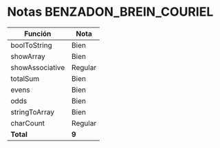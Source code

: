 # Notas BENZADON_BREIN_COURIEL

| Función         | Nota    |
| --------------- | ------- |
| boolToString    | Bien    |
| showArray       | Bien    |
| showAssociative | Regular |
| totalSum        | Bien    |
| evens           | Bien    |
| odds            | Bien    |
| stringToArray   | Bien    |
| charCount       | Regular |
| **Total**       | **9**   |
